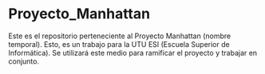 # Proyecto_Manhattan
Este es el repositorio perteneciente al Proyecto Manhattan (nombre temporal). Esto, es un trabajo para la UTU ESI (Escuela Superior de Informática).
Se utilizará este medio para ramificar el proyecto y trabajar en conjunto.

